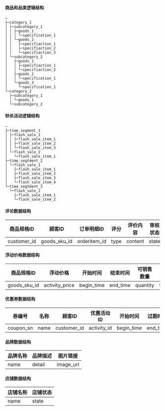 #### 商品和品类逻辑结构

```
—
├─category_1
│ ├─subcategory_1
│ │ ├─goods_1
│ │ │ └─specification_1
│ │ └─goods_2
│ │   ├─specifiaction_1
│ │   ├─specifiaction_2
│ │   └─specifiaction_3
│ └─subcategory_2
│   ├─goods_1
│   │ ├─specifiaction_1
│   │ └─specifiaction_2
│   ├─goods_2
│   │ └─specification_1
│   └─goods_3
│     └─specification_1
└─category_2
  ├─subcategory_1
  │ └─goods_1
  └─subcategory_2
```

#### 秒杀活动逻辑结构

```
—
├─time_segment_1
│ ├─flash_sale_1
│ │ ├─flash_sale_item_1
│ │ ├─flash_sale_item_2
│ │ └─flash_sale_item_3
│ └─flash_sale_2
│   └─flash_sale_item_1
├─time_segtment_2
│ └─flash_sale_1
│   ├─flash_sale_item_1
│   ├─flash_sale_item_2
│   ├─flash_sale_item_3
│   └─flash_sale_item_4
└─time_segtment_3
  └─flash_sale_2
    ├─flash_sale_item_1
    └─flash_sale_item_2
```

#### 评论数据结构

| 商品规格ID  | 顾客ID       | 订单明细ID   | 评分 | 评价内容 | 审核状态 |
| ----------- | ------------ | ------------ | ---- | -------- | -------- |
| customer_id | goods_sku_id | orderitem_id | type | content  | state    |

#### 浮动价格数据结构

| 商品规格ID   | 浮动价格       | 开始时间   | 结束时间 | 可销售数量 | 有效性 |
| ------------ | -------------- | ---------- | -------- | ---------- | ------ |
| goods_sku_id | activity_price | begin_time | end_time | quantity   | valid  |

#### 优惠券数据结构

| 券编号    | 名称 | 顾客ID      | 优惠活动ID  | 开始时间   | 过期时间 | 状态  |
| --------- | ---- | ----------- | ----------- | ---------- | -------- | ----- |
| coupon_sn | name | customer_id | activity_id | begin_time | end_time | state |

#### 品牌数据结构

| 品牌名称 | 品牌描述 | 图片链接  |
| -------- | -------- | --------- |
| name     | detail   | image_url |

#### 店铺数据结构

| 店铺名称 | 店铺状态 |
| -------- | -------- |
| name     | state    |

